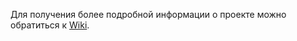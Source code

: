 Для получения более подробной информации о проекте можно обратиться к [Wiki](https://github.com/Pro100Chel22/DeliverServiceAPI/wiki).
